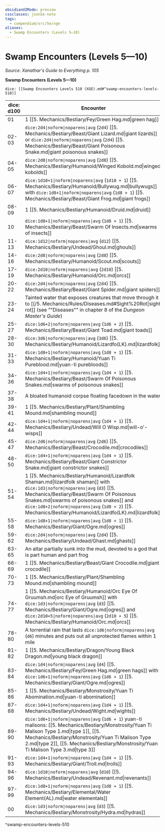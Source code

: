 ```yaml
---
obsidianUIMode: preview
cssclasses: json5e-note
tags:
  - compendium/src/5e/xge
aliases:
  - Swamp Encounters (Levels 5—10)
---
```

# Swamp Encounters (Levels 5—10)
*Source: Xanathar's Guide to Everything p. 105* 

**Swamp Encounters (Levels 5—10)**

`dice: [[Swamp Encounters Levels 510 (XGE).md#^swamp-encounters-levels-510]]`

| dice: d100 | Encounter |
|------------|-----------|
| 01 | 1 [[5. Mechanics/Bestiary/Fey/Green Hag.md\|green hag]] |
| 02-03 | `dice:2d4\|noform\|noparens\|avg` (`2d4`) [[5. Mechanics/Bestiary/Beast/Giant Lizard.md\|giant lizards]] or `dice:2d4\|noform\|noparens\|avg` (`2d4`) [[5. Mechanics/Bestiary/Beast/Giant Poisonous Snake.md\|giant poisonous snakes]] |
| 04-05 | `dice:2d8\|noform\|noparens\|avg` (`2d8`) [[5. Mechanics/Bestiary/Humanoid/Winged Kobold.md\|winged kobolds]] |
| 06-07 | `dice:1d10+1\|noform\|noparens\|avg` (`1d10 + 1`) [[5. Mechanics/Bestiary/Humanoid/Bullywug.md\|bullywugs]] with `dice:1d8+1\|noform\|noparens\|avg` (`1d8 + 1`) [[5. Mechanics/Bestiary/Beast/Giant Frog.md\|giant frogs]] |
| 08-09 | 1 [[5. Mechanics/Bestiary/Humanoid/Druid.md\|druid]] |
| 10 | `dice:1d8+1\|noform\|noparens\|avg` (`1d8 + 1`) [[5. Mechanics/Bestiary/Beast/Swarm Of Insects.md\|swarms of insects]] |
| 11-13 | `dice:1d12\|noform\|noparens\|avg` (`d12`) [[5. Mechanics/Bestiary/Undead/Ghoul.md\|ghouls]] |
| 14-16 | `dice:2d8\|noform\|noparens\|avg` (`2d8`) [[5. Mechanics/Bestiary/Humanoid/Scout.md\|scouts]] |
| 17-19 | `dice:2d10\|noform\|noparens\|avg` (`2d10`) [[5. Mechanics/Bestiary/Humanoid/Orc.md\|orcs]] |
| 20-22 | `dice:2d4\|noform\|noparens\|avg` (`2d4`) [[5. Mechanics/Bestiary/Beast/Giant Spider.md\|giant spiders]] |
| 23-24 | Tainted water that exposes creatures that move through it to [[/5. Mechanics/Rules/Diseases.md#Sight%20Rot\|sight rot]] (see ""Diseases"" in chapter 8 of the *Dungeon Master's Guide*) |
| 25-27 | `dice:1d6+2\|noform\|noparens\|avg` (`1d6 + 2`) [[5. Mechanics/Bestiary/Beast/Giant Toad.md\|giant toads]] |
| 28-30 | `dice:3d6\|noform\|noparens\|avg` (`3d6`) [[5. Mechanics/Bestiary/Humanoid/Lizardfo(LK).md\|lizardfolk]] |
| 31-33 | `dice:1d8+1\|noform\|noparens\|avg` (`1d8 + 1`) [[5. Mechanics/Bestiary/Humanoid/Yuan Ti Pureblood.md\|yuan-ti purebloods]] |
| 34-36 | `dice:1d4+1\|noform\|noparens\|avg` (`1d4 + 1`) [[5. Mechanics/Bestiary/Beast/Swarm Of Poisonous Snakes.md\|swarms of poisonous snakes]] |
| 37-38 | A bloated humanoid corpse floating facedown in the water |
| 39-41 | 1 [[5. Mechanics/Bestiary/Plant/Shambling Mound.md\|shambling mound]] |
| 42-44 | `dice:1d4+1\|noform\|noparens\|avg` (`1d4 + 1`) [[5. Mechanics/Bestiary/Undead/Will O Wisp.md\|will-o'-wisps]] |
| 45-47 | `dice:2d6\|noform\|noparens\|avg` (`2d6`) [[5. Mechanics/Bestiary/Beast/Crocodile.md\|crocodiles]] |
| 48-50 | `dice:1d4+1\|noform\|noparens\|avg` (`1d4 + 1`) [[5. Mechanics/Bestiary/Beast/Giant Constrictor Snake.md\|giant constrictor snakes]] |
| 51-54 | 1 [[5. Mechanics/Bestiary/Humanoid/Lizardfolk Shaman.md\|lizardfolk shaman]] with `dice:1d3\|noform\|noparens\|avg` (`d3`) [[5. Mechanics/Bestiary/Beast/Swarm Of Poisonous Snakes.md\|swarms of poisonous snakes]] and `dice:1d8+2\|noform\|noparens\|avg` (`1d8 + 2`) [[5. Mechanics/Bestiary/Humanoid/Lizardfo(LK).md\|lizardfolk]] |
| 55-58 | `dice:1d8+1\|noform\|noparens\|avg` (`1d8 + 1`) [[5. Mechanics/Bestiary/Giant/Ogre.md\|ogres]] |
| 59-62 | `dice:2d4\|noform\|noparens\|avg` (`2d4`) [[5. Mechanics/Bestiary/Undead/Ghast.md\|ghasts]] |
| 63-65 | An altar partially sunk into the mud, devoted to a god that is part human and part frog |
| 66-69 | 1 [[5. Mechanics/Bestiary/Beast/Giant Crocodile.md\|giant crocodile]] |
| 70-73 | 1 [[5. Mechanics/Bestiary/Plant/Shambling Mound.md\|shambling mound]] |
| 74-77 | 1 [[5. Mechanics/Bestiary/Humanoid/Orc Eye Of Gruumsh.md\|orc Eye of Gruumsh]] with `dice:1d3\|noform\|noparens\|avg` (`d3`) [[5. Mechanics/Bestiary/Giant/Ogre.md\|ogres]] and `dice:2d10+5\|noform\|noparens\|avg` (`2d10 + 5`) [[5. Mechanics/Bestiary/Humanoid/Orc.md\|orcs]] |
| 78-80 | A torrential rain that lasts `dice:1d6\|noform\|noparens\|avg` (`d6`) minutes and puts out all unprotected flames within 1 mile |
| 81-82 | 1 [[5. Mechanics/Bestiary/Dragon/Young Black Dragon.md\|young black dragon]] |
| 83-84 | `dice:1d4\|noform\|noparens\|avg` (`d4`) [[5. Mechanics/Bestiary/Fey/Green Hag.md\|green hags]] with `dice:1d6+1\|noform\|noparens\|avg` (`1d6 + 1`) [[5. Mechanics/Bestiary/Giant/Ogre.md\|ogres]] |
| 85-86 | 1 [[5. Mechanics/Bestiary/Monstrosity/Yuan Ti Abomination.md\|yuan-ti abomination]] |
| 87-88 | `dice:1d4+1\|noform\|noparens\|avg` (`1d4 + 1`) [[5. Mechanics/Bestiary/Undead/Wight.md\|wights]] |
| 89-90 | `dice:1d6+1\|noform\|noparens\|avg` (`1d6 + 1`) yuan-ti malisons: [[5. Mechanics/Bestiary/Monstrosity/Yuan Ti Malison Type 1.md\|type 1]], [[5. Mechanics/Bestiary/Monstrosity/Yuan Ti Malison Type 2.md\|type 2]], [[5. Mechanics/Bestiary/Monstrosity/Yuan Ti Malison Type 3.md\|type 3]] |
| 91-93 | `dice:1d4+1\|noform\|noparens\|avg` (`1d4 + 1`) [[5. Mechanics/Bestiary/Giant/Troll.md\|trolls]] |
| 94-96 | `dice:1d10\|noform\|noparens\|avg` (`d10`) [[5. Mechanics/Bestiary/Undead/Revenant.md\|revenants]] |
| 97-99 | `dice:1d8+1\|noform\|noparens\|avg` (`1d8 + 1`) [[5. Mechanics/Bestiary/Elemental/Water Element(AL).md\|water elementals]] |
| 00 | `dice:1d3\|noform\|noparens\|avg` (`d3`) [[5. Mechanics/Bestiary/Monstrosity/Hydra.md\|hydras]] |
^swamp-encounters-levels-510
